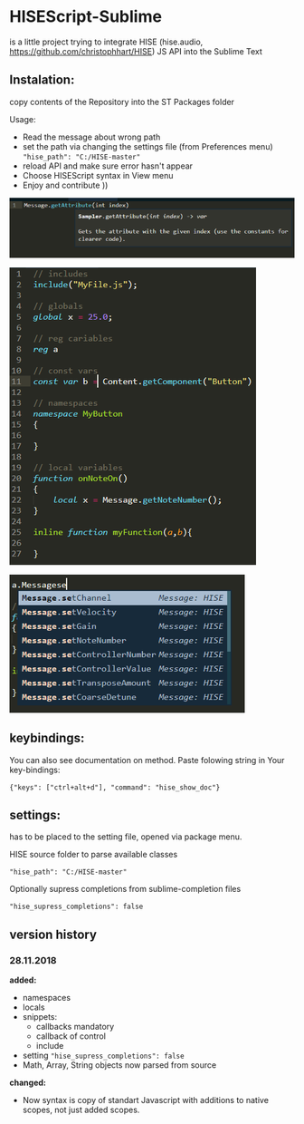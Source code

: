 # HISEScript-Sublime

is a little project trying to integrate HISE (hise.audio, https://github.com/christophhart/HISE) JS API into the Sublime Text

## Instalation:
copy contents of the Repository into the ST Packages folder

Usage:

* Read the message about wrong path
* set the path via changing the settings file (from Preferences menu) ```"hise_path": "C:/HISE-master"```
* reload API and make sure error hasn't appear
* Choose HISEScript syntax in View menu
* Enjoy and contribute ))

![doc](hisedoc.png?raw=true "Documentation")

![new_syntax](NewSyntax.png?raw=true "NewSyntax")

![completions](hise_completions.png?raw=true "Completions")

## keybindings:
You can also see documentation on method. Paste folowing string in Your key-bindings: 

    {"keys": ["ctrl+alt+d"], "command": "hise_show_doc"}

## settings:

has to be placed to the setting file, opened via package menu.

HISE source folder to parse available classes

    "hise_path": "C:/HISE-master"

Optionally supress completions from sublime-completion files

    "hise_supress_completions": false


## version history

### 28.11.2018

**added:**

* namespaces
* locals
* snippets:
    * callbacks mandatory
    * callback of control
    * include
* setting ``"hise_supress_completions": false``
* Math, Array, String objects now parsed from source

**changed:**

* Now syntax is copy of standart Javascript with additions to native scopes, not just added scopes.